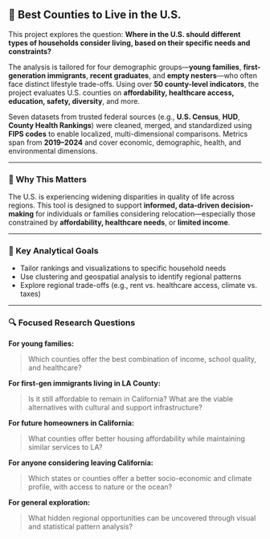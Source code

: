## 🏡 Best Counties to Live in the U.S.

This project explores the question: **Where in the U.S. should different types of households consider living, based on their specific needs and constraints?**

The analysis is tailored for four demographic groups—**young families**, **first-generation immigrants**, **recent graduates**, and **empty nesters**—who often face distinct lifestyle trade-offs. Using over **50 county-level indicators**, the project evaluates U.S. counties on **affordability, healthcare access, education, safety, diversity**, and more.

Seven datasets from trusted federal sources (e.g., **U.S. Census**, **HUD**, **County Health Rankings**) were cleaned, merged, and standardized using **FIPS codes** to enable localized, multi-dimensional comparisons. Metrics span from **2019–2024** and cover economic, demographic, health, and environmental dimensions.

---

### 📌 Why This Matters

The U.S. is experiencing widening disparities in quality of life across regions. This tool is designed to support **informed, data-driven decision-making** for individuals or families considering relocation—especially those constrained by **affordability, healthcare needs**, or **limited income**.

---

### 🎯 Key Analytical Goals

- Tailor rankings and visualizations to specific household needs  
- Use clustering and geospatial analysis to identify regional patterns  
- Explore regional trade-offs (e.g., rent vs. healthcare access, climate vs. taxes)  

---

### 🔍 Focused Research Questions

**For young families:**  
> Which counties offer the best combination of income, school quality, and healthcare?

**For first-gen immigrants living in LA County:**  
> Is it still affordable to remain in California? What are the viable alternatives with cultural and support infrastructure?

**For future homeowners in California:**  
> What counties offer better housing affordability while maintaining similar services to LA?

**For anyone considering leaving California:**  
> Which states or counties offer a better socio-economic and climate profile, with access to nature or the ocean?

**For general exploration:**  
> What hidden regional opportunities can be uncovered through visual and statistical pattern analysis?
